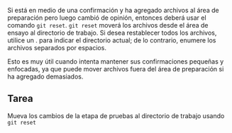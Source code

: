Si está en medio de una confirmación y ha agregado archivos al área de preparación pero luego cambió de opinión, entonces deberá usar el comando `git reset`. `git reset` moverá los archivos desde el área de ensayo al directorio de trabajo. Si desea restablecer todos los archivos, utilice un . para indicar el directorio actual; de lo contrario, enumere los archivos separados por espacios.

Esto es muy útil cuando intenta mantener sus confirmaciones pequeñas y enfocadas, ya que puede mover archivos fuera del área de preparación si ha agregado demasiados.

## Tarea

Mueva los cambios de la etapa de pruebas al directorio de trabajo usando `git reset`